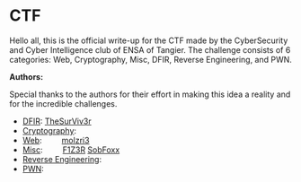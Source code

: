 # CTF

Hello all, this is the official write-up for the CTF made by the CyberSecurity and Cyber Intelligence club of ENSA of Tangier. The challenge consists of 6 categories: Web, Cryptography, Misc, DFIR, Reverse Engineering, and PWN.

**Authors:**

Special thanks to the authors for their effort in making this idea a reality and for the incredible challenges.

- [DFIR](./DFIR):  [TheSurViv3r](https://github.com/Naji077)               
- [Cryptography](./CRYPTO):
- [Web](./WEB): &nbsp;&nbsp;&nbsp;&nbsp;&nbsp;&nbsp;&nbsp;&nbsp;[molzri3](https://github.com/molzri3)
- [Misc](./MISC): &nbsp;&nbsp;&nbsp;&nbsp;&nbsp;&nbsp;&nbsp;&nbsp;[F1Z3R](https://github.com/F1Z3R)                 [SobFoxx](https://github.com/SobFoxx)
- [Reverse Engineering](./REVENG):
- [PWN](./PWN):
